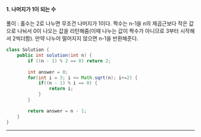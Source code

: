 #### 1. 나머지가 1이 되는 수

풀이 : 
홀수는 2로 나누면 무조건 나머지가 1이다. 짝수는 n-1을 n의 제곱근보다 작은 값으로 나눠서 0이 나오는 값을 리턴해줌(이때 나누는 값이 짝수가 아니므로 3부터 시작해서 2씩더함).
만약 나누어 떨어지지 않으면 n-1을 반환해준다.

```java
class Solution {
    public int solution(int n) {
        if ((n - 1) % 2 == 0) return 2;
        
        int answer = 0;
        for(int i = 3; i <= Math.sqrt(n); i+=2) {
            if((n - 1) % i == 0) {
                return i;
            }
        }
        
        return answer = n - 1;
    }
}
```

---

